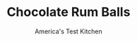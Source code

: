 ---
layout: ../../layouts/MarkdownPostLayout.astro
title: Chocolate Rum Balls
author: America's Test Kitchen
pubDate: 2023-03-15
description: "Let’s get ready to rum-ball . . ."
image_url: https://res.cloudinary.com/hksqkdlah/image/upload/ar_1:1,c_fill,dpr_2.0,f_auto,fl_lossy.progressive.strip_profile,g_faces:auto,q_auto:low,w_344/38053_sfs-chocolate-rum-balls-3
tags: ["Desserts or Baked Goods","Chocolate","Holiday"]
calories: 3977
protein: 
carbohydrates: 13
fats: 
fiber: 
ingredients: ["1 cup, granulated sugar","5 cups (12 ounces), chocolate wafer cookies","1 1/4 cups, pecans, toasted","1 cup (4 ounces), confectioners' sugar","6 tablespoons, dark rum","1/4 cup, light corn syrup","1/8 teaspoon, salt"]
serves: 48
time: "35 minutes, plus 1 hour chilling"
instructions: ["Place granulated sugar in shallow dish. Process cookies and pecans in food processor until finely ground, about 20 seconds. Transfer to large bowl. Stir in confectioners’ sugar, rum, corn syrup, and salt until fully combined.","Working with 1 tablespoon at a time, shape mixture into balls. Transfer balls to dish with granulated sugar and roll to evenly coat; transfer to large plate. Refrigerate rum balls until firm, at least 1 hour. Serve. (Rum balls can be refrigerated for up to 1 week.)"]
nutrition: ["25 mg Potassium","16 mg Phosphorus","4 mg Calcium","6 mg Magnesium","45 mg Sodium","2 g Fat","1 g Monounsaturated","2 µg Folic acid","1 µg Folate (food)","10 g Sugars","1 g Water","13 g Carbs","5 µg Folate equivalent (total)","82 kcal Energy","7 g Sugars, added","3977 calories"]
notes: "We prefer the bold flavor of dark rum here, but you can substitute golden or spiced rum, if desired."
---